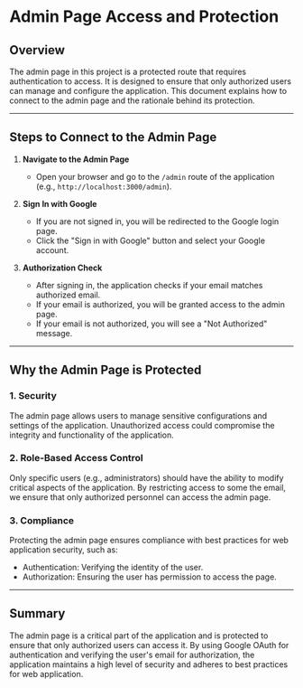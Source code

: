# Admin Page Access and Protection

## Overview

The admin page in this project is a protected route that requires authentication to access. It is designed to ensure that only authorized users can manage and configure the application. This document explains how to connect to the admin page and the rationale behind its protection.

---

## Steps to Connect to the Admin Page

1. **Navigate to the Admin Page**
   - Open your browser and go to the `/admin` route of the application (e.g., `http://localhost:3000/admin`).

2. **Sign In with Google**
   - If you are not signed in, you will be redirected to the Google login page.
   - Click the "Sign in with Google" button and select your Google account.

3. **Authorization Check**
   - After signing in, the application checks if your email matches authorized email.
   - If your email is authorized, you will be granted access to the admin page.
   - If your email is not authorized, you will see a "Not Authorized" message.

---

## Why the Admin Page is Protected

### 1. **Security**

The admin page allows users to manage sensitive configurations and settings of the application. Unauthorized access could compromise the integrity and functionality of the application.

### 2. **Role-Based Access Control**

Only specific users (e.g., administrators) should have the ability to modify critical aspects of the application. By restricting access to some the email, we ensure that only authorized personnel can access the admin page.

### 3. **Compliance**

Protecting the admin page ensures compliance with best practices for web application security, such as:

- Authentication: Verifying the identity of the user.
- Authorization: Ensuring the user has permission to access the page.

---

## Summary

The admin page is a critical part of the application and is protected to ensure that only authorized users can access it. By using Google OAuth for authentication and verifying the user's email for authorization, the application maintains a high level of security and adheres to best practices for web application.
